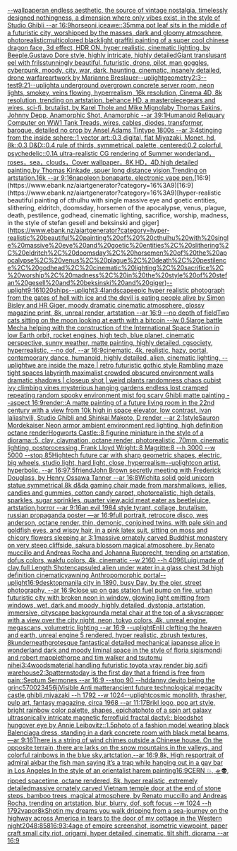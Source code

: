 [--wallpaper](https://www.ebank.nz/aiartgenerator?category=--wallpaper)[an endless aesthetic, the source of vintage nostalgia, timelessly designed nothingness, a dimension where only vibes exist, in the style of Studio Ghibli --ar 16:9](https://www.ebank.nz/aiartgenerator?category=an%20endless%20aesthetic%2C%20the%20source%20of%20vintage%20nostalgia%2C%20timelessly%20designed%20nothingness%2C%20a%20dimension%20where%20only%20vibes%20exist%2C%20in%20the%20style%20of%20Studio%20Ghibli%20--ar%2016%3A9)[horse](https://www.ebank.nz/aiartgenerator?category=horse)[oni,ice](https://www.ebank.nz/aiartgenerator?category=oni%2Cice)[awe::](https://www.ebank.nz/aiartgenerator?category=awe%3A%3A)[35mm](https://www.ebank.nz/aiartgenerator?category=35mm)[a pot leaf sits in the middle of a futuristic city, worshipped by the masses, dark and gloomy atmosphere, photorealistic](https://www.ebank.nz/aiartgenerator?category=a%20pot%20leaf%20sits%20in%20the%20middle%20of%20a%20futuristic%20city%2C%20worshipped%20by%20the%20masses%2C%20dark%20and%20gloomy%20atmosphere%2C%20photorealistic)[multicolored blacklight graffiti painting of a super cool chinese dragon face, 3d effect, HDR ON, hyper realistic, cinematic lighting, by Beeple,Gustavo Dore style, highly intricate, highly detailed](https://www.ebank.nz/aiartgenerator?category=multicolored%20blacklight%20graffiti%20painting%20of%20a%20super%20cool%20chinese%20dragon%20face%2C%203d%20effect%2C%20HDR%20ON%2C%20hyper%20realistic%2C%20cinematic%20lighting%2C%20by%20Beeple%2CGustavo%20Dore%20style%2C%20highly%20intricate%2C%20highly%20detailed)[Giant translusant eel with frils](https://www.ebank.nz/aiartgenerator?category=Giant%20translusant%20eel%20with%20frils)[stunningly beautiful, futuristic, drone, pilot, man goggles, cyberpunk, moody, city, war, dark, haunting, cinematic, insanely detailed, drone warfare](https://www.ebank.nz/aiartgenerator?category=stunningly%20beautiful%2C%20futuristic%2C%20drone%2C%20pilot%2C%20man%20goggles%2C%20cyberpunk%2C%20moody%2C%20city%2C%20war%2C%20dark%2C%20haunting%2C%20cinematic%2C%20insanely%20detailed%2C%20drone%20warfare)[artwork by Marianne Breslauer](https://www.ebank.nz/aiartgenerator?category=artwork%20by%20Marianne%20Breslauer)[--uplight](https://www.ebank.nz/aiartgenerator?category=--uplight)[geometry](https://www.ebank.nz/aiartgenerator?category=geometry)[2:3](https://www.ebank.nz/aiartgenerator?category=2%3A3)[--test](https://www.ebank.nz/aiartgenerator?category=--test)[9:21](https://www.ebank.nz/aiartgenerator?category=9%3A21)[--uplight](https://www.ebank.nz/aiartgenerator?category=--uplight)[a underground overgrown concrete server room, neon lights, smokey, veins flowing, hyperrealism, 16k resolution, Cinema 4D, 8k resolution, trending on artstation, behance HD, a masterpiece](https://www.ebank.nz/aiartgenerator?category=a%20underground%20overgrown%20concrete%20server%20room%2C%20neon%20lights%2C%20smokey%2C%20veins%20flowing%2C%20hyperrealism%2C%2016k%20resolution%2C%20Cinema%204D%2C%208k%20resolution%2C%20trending%20on%20artstation%2C%20behance%20HD%2C%20a%20masterpiece)[gears and wires, sci-fi, brutalist, by Karel Thole and Mike Mignola](https://www.ebank.nz/aiartgenerator?category=gears%20and%20wires%2C%20sci-fi%2C%20brutalist%2C%20by%20Karel%20Thole%20and%20Mike%20Mignola)[by Thomas Eakins, Johnny Depp, Anamorphic Shot, Anamorphic --ar 39:1](https://www.ebank.nz/aiartgenerator?category=by%20Thomas%20Eakins%2C%20Johnny%20Depp%2C%20Anamorphic%20Shot%2C%20Anamorphic%20--ar%2039%3A1)[Humanoid Reliquary Computer on  WW1 Tank Treads, wires, cables, diodes, transformer, baroque, detailed no crop by Ansel Adams Tintype 1800s --ar 3:4](https://www.ebank.nz/aiartgenerator?category=Humanoid%20Reliquary%20Computer%20on%20%20WW1%20Tank%20Treads%2C%20wires%2C%20cables%2C%20diodes%2C%20transformer%2C%20baroque%2C%20detailed%20no%20crop%20by%20Ansel%20Adams%20Tintype%201800s%20--ar%203%3A4)[stinging from the inside sphere::1 vector art::0.3 digital, flat Miyazaki, Monet, hd, 8k::0.3 D&D::0.4 rule of thirds, symmetrical, palette, centered:0.2 colorful, psychedelic::0.1](https://www.ebank.nz/aiartgenerator?category=stinging%20from%20the%20inside%20sphere%3A%3A1%20vector%20art%3A%3A0.3%20digital%2C%20flat%20Miyazaki%2C%20Monet%2C%20hd%2C%208k%3A%3A0.3%20D%26D%3A%3A0.4%20rule%20of%20thirds%2C%20symmetrical%2C%20palette%2C%20centered%3A0.2%20colorful%2C%20psychedelic%3A%3A0.1)[A ultra-realistic CG rendering of Summer wonderland，roses，sea，clouds，Cover wallpaper，8K HD，4D,high detailed painting,by Thomas Kinkade ,spuer long distance vision,Trending on artstation.16k --ar 9:16](https://www.ebank.nz/aiartgenerator?category=A%20ultra-realistic%20CG%20rendering%20of%20Summer%20wonderland%EF%BC%8Croses%EF%BC%8Csea%EF%BC%8Cclouds%EF%BC%8CCover%20wallpaper%EF%BC%8C8K%20HD%EF%BC%8C4D%2Chigh%20detailed%20painting%2Cby%20Thomas%20Kinkade%20%2Cspuer%20long%20distance%20vision%2CTrending%20on%20artstation.16k%20--ar%209%3A16)[napoleon bonaparte. electronic vape pen.](https://www.ebank.nz/aiartgenerator?category=napoleon%20bonaparte.%20electronic%20vape%20pen.)[16:9](https://www.ebank.nz/aiartgenerator?category=16%3A9)[16:9](https://www.ebank.nz/aiartgenerator?category=16%3A9)[hyper-realistic beautiful painting of  cthulhu with single massive eye and goetic entities, slithering, eldritch, doomsday, horsemen of the apocalypse, venus, plague, death, pestilence, godhead, cinematic lighting, sacrifice, worship, madness, in the style of stefan gesell and beksinski and giger](https://www.ebank.nz/aiartgenerator?category=hyper-realistic%20beautiful%20painting%20of%20%20cthulhu%20with%20single%20massive%20eye%20and%20goetic%20entities%2C%20slithering%2C%20eldritch%2C%20doomsday%2C%20horsemen%20of%20the%20apocalypse%2C%20venus%2C%20plague%2C%20death%2C%20pestilence%2C%20godhead%2C%20cinematic%20lighting%2C%20sacrifice%2C%20worship%2C%20madness%2C%20in%20the%20style%20of%20stefan%20gesell%20and%20beksinski%20and%20giger)[--uplight](https://www.ebank.nz/aiartgenerator?category=--uplight)[9:16](https://www.ebank.nz/aiartgenerator?category=9%3A16)[1020](https://www.ebank.nz/aiartgenerator?category=1020)[ships](https://www.ebank.nz/aiartgenerator?category=ships)[--uplight](https://www.ebank.nz/aiartgenerator?category=--uplight)[](https://www.ebank.nz/aiartgenerator?category=)[3:4](https://www.ebank.nz/aiartgenerator?category=3%3A4)[landscape](https://www.ebank.nz/aiartgenerator?category=landscape)[epic hyper realistic photograph from the gates of hell with ice and the devil is eating people alive by Simon Bisley and HR Giger, moody dramatic cinematic atmosphere, glossy magazine print, 8k, unreal render, artstation --ar 16:9 --no depth of field](https://www.ebank.nz/aiartgenerator?category=epic%20hyper%20realistic%20photograph%20from%20the%20gates%20of%20hell%20with%20ice%20and%20the%20devil%20is%20eating%20people%20alive%20by%20Simon%20Bisley%20and%20HR%20Giger%2C%20moody%20dramatic%20cinematic%20atmosphere%2C%20glossy%20magazine%20print%2C%208k%2C%20unreal%20render%2C%20artstation%20--ar%2016%3A9%20--no%20depth%20of%20field)[Two cats sitting on the moon looking at earth with a bitcoin --iw 0.5](https://www.ebank.nz/aiartgenerator?category=Two%20cats%20sitting%20on%20the%20moon%20looking%20at%20earth%20with%20a%20bitcoin%20--iw%200.5)[large battle Mecha helping with the construction of the International Space Station in low Earth orbit, rocket engines, high tech, blue planet, cinematic perspective, sunny weather, matte painting, highly detailed, cgsociety, hyperrealistic, --no dof, --ar 16:9](https://www.ebank.nz/aiartgenerator?category=large%20battle%20Mecha%20helping%20with%20the%20construction%20of%20the%20International%20Space%20Station%20in%20low%20Earth%20orbit%2C%20rocket%20engines%2C%20high%20tech%2C%20blue%20planet%2C%20cinematic%20perspective%2C%20sunny%20weather%2C%20matte%20painting%2C%20highly%20detailed%2C%20cgsociety%2C%20hyperrealistic%2C%20--no%20dof%2C%20--ar%2016%3A9)[cinematic, 4k, realistic, hazy, portal, contemporary dance, humanoid, highly detailed, alien, cinematic lighting, --uplight](https://www.ebank.nz/aiartgenerator?category=cinematic%2C%204k%2C%20realistic%2C%20hazy%2C%20portal%2C%20contemporary%20dance%2C%20humanoid%2C%20highly%20detailed%2C%20alien%2C%20cinematic%20lighting%2C%20--uplight)[we are inside the maze | retro futuristic  gothic style Rambling maze tight spaces  labyrinth maximalist crowded obscured environment walls dramatic shadows  | closeup shot |  weird plants randomness chaos  cubist ivy climbing vines mysterious hanging gardens endless lost cramped repeating random spooky environment mist fog scary Ghibli matte painting --aspect 16:9](https://www.ebank.nz/aiartgenerator?category=we%20are%20inside%20the%20maze%20%7C%20retro%20futuristic%20%20gothic%20style%20Rambling%20maze%20tight%20spaces%20%20labyrinth%20maximalist%20crowded%20obscured%20environment%20walls%20dramatic%20shadows%20%20%7C%20closeup%20shot%20%7C%20%20weird%20plants%20randomness%20chaos%20%20cubist%20ivy%20climbing%20vines%20mysterious%20hanging%20gardens%20endless%20lost%20cramped%20repeating%20random%20spooky%20environment%20mist%20fog%20scary%20Ghibli%20matte%20painting%20--aspect%2016%3A9)[render::](https://www.ebank.nz/aiartgenerator?category=render%3A%3A)[A matte painting of a future living room in the 22nd century with a view from 10k high in space elevator, low contrast, ivan laliashvili, Studio Ghibli and Shinkai Makoto, D render --ar 2:1](https://www.ebank.nz/aiartgenerator?category=A%20matte%20painting%20of%20a%20future%20living%20room%20in%20the%2022nd%20century%20with%20a%20view%20from%2010k%20high%20in%20space%20elevator%2C%20low%20contrast%2C%20ivan%20laliashvili%2C%20Studio%20Ghibli%20and%20Shinkai%20Makoto%2C%20D%20render%20--ar%202%3A1)[style](https://www.ebank.nz/aiartgenerator?category=style)[Sauron Mordekaiser Neon armor ambient environment red lighting, high definition octane render](https://www.ebank.nz/aiartgenerator?category=Sauron%20Mordekaiser%20Neon%20armor%20ambient%20environment%20red%20lighting%2C%20high%20definition%20octane%20render)[Hogworts Castle::8 figurine miniature in the style of a diorama::5, clay, claymation, octane render, photorealistic, 70mm, cinematic lighting, postprocessing, Frank Lloyd Wright::8 Magritte:8 --h 3000 --w 5000 --stop 85](https://www.ebank.nz/aiartgenerator?category=Hogworts%20Castle%3A%3A8%20figurine%20miniature%20in%20the%20style%20of%20a%20diorama%3A%3A5%2C%20clay%2C%20claymation%2C%20octane%20render%2C%20photorealistic%2C%2070mm%2C%20cinematic%20lighting%2C%20postprocessing%2C%20Frank%20Lloyd%20Wright%3A%3A8%20Magritte%3A8%20--h%203000%20--w%205000%20--stop%2085)[Hightech future car with sharp geometric shapes, electric, big wheels, studio light, hard light, close, hyperrealism](https://www.ebank.nz/aiartgenerator?category=Hightech%20future%20car%20with%20sharp%20geometric%20shapes%2C%20electric%2C%20big%20wheels%2C%20studio%20light%2C%20hard%20light%2C%20close%2C%20hyperrealism)[--uplight](https://www.ebank.nz/aiartgenerator?category=--uplight)[con artist.  hyperbolic.  --ar 16:9](https://www.ebank.nz/aiartgenerator?category=con%20artist.%20%20hyperbolic.%20%20--ar%2016%3A9)[7:5](https://www.ebank.nz/aiartgenerator?category=7%3A5)[friend](https://www.ebank.nz/aiartgenerator?category=friend)[John Brown secretly meeting with Frederick Douglass, by Henry Ossawa Tanner --ar 16:8](https://www.ebank.nz/aiartgenerator?category=John%20Brown%20secretly%20meeting%20with%20Frederick%20Douglass%2C%20by%20Henry%20Ossawa%20Tanner%20--ar%2016%3A8)[Wichita solid gold unicorn statue symmetrical 8k d&d](https://www.ebank.nz/aiartgenerator?category=Wichita%20solid%20gold%20unicorn%20statue%20symmetrical%208k%20d%26d)[a gaming chair made from marshmallows, jellies, candies and gummies, cotton candy carpet, photorealistic, high details, sparkles, sugar sprinkles, quarter view,](https://www.ebank.nz/aiartgenerator?category=a%20gaming%20chair%20made%20from%20marshmallows%2C%20jellies%2C%20candies%20and%20gummies%2C%20cotton%20candy%20carpet%2C%20photorealistic%2C%20high%20details%2C%20sparkles%2C%20sugar%20sprinkles%2C%20quarter%20view%2C)[acid meat eater as beetlejuice, artstation,horror --ar 9:16](https://www.ebank.nz/aiartgenerator?category=acid%20meat%20eater%20as%20beetlejuice%2C%20artstation%2Chorror%20--ar%209%3A16)[an evil 1984 style tyrant, collage, brutalism, russian propaganda poster —ar 16:9](https://www.ebank.nz/aiartgenerator?category=an%20evil%201984%20style%20tyrant%2C%20collage%2C%20brutalism%2C%20russian%20propaganda%20poster%20%E2%80%94ar%2016%3A9)[full portrait, retrocore disco, wes anderson, octane render, thin, demonic, conjoined twins, with pale skin and goldfish eyes, and wispy hair, in a pink latex suit, sitting on moss and chicory flowers sleeping ar 3:1](https://www.ebank.nz/aiartgenerator?category=full%20portrait%2C%20retrocore%20disco%2C%20wes%20anderson%2C%20octane%20render%2C%20thin%2C%20demonic%2C%20conjoined%20twins%2C%20with%20pale%20skin%20and%20goldfish%20eyes%2C%20and%20wispy%20hair%2C%20in%20a%20pink%20latex%20suit%2C%20sitting%20on%20moss%20and%20chicory%20flowers%20sleeping%20ar%203%3A1)[massive ornately carved Buddhist monastery on very steep cliffside, sakura blossom magical atmosphere, by Renato muccillo and Andreas Rocha and Johanna Rupprecht, trending on artstation, dofus colors, wakfu colors, 4k, cinematic --w 2160 --h 4096](https://www.ebank.nz/aiartgenerator?category=massive%20ornately%20carved%20Buddhist%20monastery%20on%20very%20steep%20cliffside%2C%20sakura%20blossom%20magical%20atmosphere%2C%20by%20Renato%20muccillo%20and%20Andreas%20Rocha%20and%20Johanna%20Rupprecht%2C%20trending%20on%20artstation%2C%20dofus%20colors%2C%20wakfu%20colors%2C%204k%2C%20cinematic%20--w%202160%20--h%204096)[Luigi,made of clay,full Length Shot](https://www.ebank.nz/aiartgenerator?category=Luigi%2Cmade%20of%20clay%2Cfull%20Length%20Shot)[encapsuled alien under water in a glass chest 3d high definition cinematic](https://www.ebank.nz/aiartgenerator?category=encapsuled%20alien%20under%20water%20in%20a%20glass%20chest%203d%20high%20definition%20cinematic)[yawning Anthropomorphic portal](https://www.ebank.nz/aiartgenerator?category=yawning%20Anthropomorphic%20portal)[--uplight](https://www.ebank.nz/aiartgenerator?category=--uplight)[16:9](https://www.ebank.nz/aiartgenerator?category=16%3A9)[desktop](https://www.ebank.nz/aiartgenerator?category=desktop)[manila city in 1890, busy Day, by the pier, street photography, --ar 16:9](https://www.ebank.nz/aiartgenerator?category=manila%20city%20in%201890%2C%20busy%20Day%2C%20by%20the%20pier%2C%20street%20photography%2C%20--ar%2016%3A9)[close up on gas station fuel pump on fire, urban futuristic city with broken neon in window, glowing light emitting from windows, wet, dark and moody, highly detailed, dystopia, artstation, immersive, cityscape background](https://www.ebank.nz/aiartgenerator?category=close%20up%20on%20gas%20station%20fuel%20pump%20on%20fire%2C%20urban%20futuristic%20city%20with%20broken%20neon%20in%20window%2C%20glowing%20light%20emitting%20from%20windows%2C%20wet%2C%20dark%20and%20moody%2C%20highly%20detailed%2C%20dystopia%2C%20artstation%2C%20immersive%2C%20cityscape%20background)[a metal chair at the top of a skyscrapper with a view over the city night, neon, tokyo colors, 4k, unreal engine, megascans, volumetric lighting --ar 16:9 --uplight](https://www.ebank.nz/aiartgenerator?category=a%20metal%20chair%20at%20the%20top%20of%20a%20skyscrapper%20with%20a%20view%20over%20the%20city%20night%2C%20neon%2C%20tokyo%20colors%2C%204k%2C%20unreal%20engine%2C%20megascans%2C%20volumetric%20lighting%20--ar%2016%3A9%20--uplight)[Enlil clefting the heaven and earth, unreal engine 5 rendered, hyper realistic,  zbrush textures, 8k](https://www.ebank.nz/aiartgenerator?category=Enlil%20clefting%20the%20heaven%20and%20earth%2C%20unreal%20engine%205%20rendered%2C%20hyper%20realistic%2C%20%20zbrush%20textures%2C%208k)[underneath](https://www.ebank.nz/aiartgenerator?category=underneath)[grotesque fantastical detailed mechanical japanese alice in wonderland dark and moody liminal space in the style of floria sigismondi and robert mapplethorpe and tim walker and tsutomu nihei](https://www.ebank.nz/aiartgenerator?category=grotesque%20fantastical%20detailed%20mechanical%20japanese%20alice%20in%20wonderland%20dark%20and%20moody%20liminal%20space%20in%20the%20style%20of%20floria%20sigismondi%20and%20robert%20mapplethorpe%20and%20tim%20walker%20and%20tsutomu%20nihei)[3:4](https://www.ebank.nz/aiartgenerator?category=3%3A4)[woods](https://www.ebank.nz/aiartgenerator?category=woods)[material handling futuristic toyota vray render big scifi warehouse](https://www.ebank.nz/aiartgenerator?category=material%20handling%20futuristic%20toyota%20vray%20render%20big%20scifi%20warehouse)[2:3](https://www.ebank.nz/aiartgenerator?category=2%3A3)[patterns](https://www.ebank.nz/aiartgenerator?category=patterns)[today is the first day that a friend is free from pain::](https://www.ebank.nz/aiartgenerator?category=today%20is%20the%20first%20day%20that%20a%20friend%20is%20free%20from%20pain%3A%3A)[Septum Sermones --ar 16:9 --stop 90 --hd](https://www.ebank.nz/aiartgenerator?category=Septum%20Sermones%20--ar%2016%3A9%20--stop%2090%20--hd)[danny devito being the grinc](https://www.ebank.nz/aiartgenerator?category=danny%20devito%20being%20the%20grinc)[5700](https://www.ebank.nz/aiartgenerator?category=5700)[23456jj](https://www.ebank.nz/aiartgenerator?category=23456jj)[Visible Anti matter](https://www.ebank.nz/aiartgenerator?category=Visible%20Anti%20matter)[ancient future technological megacity castle,ghibli,miyazaki  --h 1792  --w 1024](https://www.ebank.nz/aiartgenerator?category=ancient%20future%20technological%20megacity%20castle%2Cghibli%2Cmiyazaki%20%20--h%201792%20%20--w%201024)[--uplight](https://www.ebank.nz/aiartgenerator?category=--uplight)[cosmic monolith, thrasher, pulp art, fantasy magazine, circa 1968 --ar 11:17](https://www.ebank.nz/aiartgenerator?category=cosmic%20monolith%2C%20thrasher%2C%20pulp%20art%2C%20fantasy%20magazine%2C%20circa%201968%20--ar%2011%3A17)[Brikl logo, pop art style, bright rainbow color palette, shapes, epic](https://www.ebank.nz/aiartgenerator?category=Brikl%20logo%2C%20pop%20art%20style%2C%20bright%20rainbow%20color%20palette%2C%20shapes%2C%20epic)[hat](https://www.ebank.nz/aiartgenerator?category=hat)[photo of a spin art galaxy ultrasonically intricate magnetic ferrofluid fractal dactyl:: bloodshot hungover eye by Annie Leibovitz::1.5](https://www.ebank.nz/aiartgenerator?category=photo%20of%20a%20spin%20art%20galaxy%20ultrasonically%20intricate%20magnetic%20ferrofluid%20fractal%20dactyl%3A%3A%20bloodshot%20hungover%20eye%20by%20Annie%20Leibovitz%3A%3A1.5)[photo of a fashion model wearing black Balenciaga dress, standing in a dark concrete room with black metal beams, —ar 9:16](https://www.ebank.nz/aiartgenerator?category=photo%20of%20a%20fashion%20model%20wearing%20black%20Balenciaga%20dress%2C%20standing%20in%20a%20dark%20concrete%20room%20with%20black%20metal%20beams%2C%20%E2%80%94ar%209%3A16)[There is a string of wind chimes outside a Chinese house. On the opposite terrain, there are larks on the snow mountains in the valleys, and colorful rainbows in the blue sky,artctation,--ar 16:9,8k, High res](https://www.ebank.nz/aiartgenerator?category=There%20is%20a%20string%20of%20wind%20chimes%20outside%20a%20Chinese%20house.%20On%20the%20opposite%20terrain%2C%20there%20are%20larks%20on%20the%20snow%20mountains%20in%20the%20valleys%2C%20and%20colorful%20rainbows%20in%20the%20blue%20sky%2Cartctation%2C--ar%2016%3A9%2C8k%2C%20High%20res)[portrait of admiral akbar the fish man saying it’s a trap while hanging out in a gay bar in Los Angeles In the style of an orientalist harem painting](https://www.ebank.nz/aiartgenerator?category=portrait%20of%20admiral%20akbar%20the%20fish%20man%20saying%20it%E2%80%99s%20a%20trap%20while%20hanging%20out%20in%20a%20gay%20bar%20in%20Los%20Angeles%20In%20the%20style%20of%20an%20orientalist%20harem%20painting)[16:9](https://www.ebank.nz/aiartgenerator?category=16%3A9)[CERN 💥, 🛸👽, ripped spacetime, octane rendered,  8k, hyper realistic,  extremely detailed](https://www.ebank.nz/aiartgenerator?category=CERN%20%F0%9F%92%A5%2C%20%F0%9F%9B%B8%F0%9F%91%BD%2C%20ripped%20spacetime%2C%20octane%20rendered%2C%20%208k%2C%20hyper%20realistic%2C%20%20extremely%20detailed)[massive ornately carved Vietnam temple door at the end of stone steps, bamboo trees, magical atmosphere, by Renato muccillo and Andreas Rocha, trending on artstation, blur, blurry, dof, soft focus  --w 1024  --h 1792](https://www.ebank.nz/aiartgenerator?category=massive%20ornately%20carved%20Vietnam%20temple%20door%20at%20the%20end%20of%20stone%20steps%2C%20bamboo%20trees%2C%20magical%20atmosphere%2C%20by%20Renato%20muccillo%20and%20Andreas%20Rocha%2C%20trending%20on%20artstation%2C%20blur%2C%20blurry%2C%20dof%2C%20soft%20focus%20%20--w%201024%20%20--h%201792)[vapor](https://www.ebank.nz/aiartgenerator?category=vapor)[8k](https://www.ebank.nz/aiartgenerator?category=8k)[Shot](https://www.ebank.nz/aiartgenerator?category=Shot)[in my dreams you walk dripping from a sea-journey on the highway across America in tears to the door of my cottage in the Western night](https://www.ebank.nz/aiartgenerator?category=in%20my%20dreams%20you%20walk%20dripping%20from%20a%20sea-journey%20on%20the%20highway%20across%20America%20in%20tears%20to%20the%20door%20of%20my%20cottage%20in%20the%20Western%20night)[2048:858](https://www.ebank.nz/aiartgenerator?category=2048%3A858)[16:9](https://www.ebank.nz/aiartgenerator?category=16%3A9)[3:4](https://www.ebank.nz/aiartgenerator?category=3%3A4)[age of empire screenshot, isometric viewpoint, paper craft small city riot, origami, hyper detailed, cinematic, tilt shift, diorama    --ar 16:9](https://www.ebank.nz/aiartgenerator?category=age%20of%20empire%20screenshot%2C%20isometric%20viewpoint%2C%20paper%20craft%20small%20city%20riot%2C%20origami%2C%20hyper%20detailed%2C%20cinematic%2C%20tilt%20shift%2C%20diorama%20%20%20%20--ar%2016%3A9)